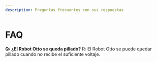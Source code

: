 ```yaml
---
description: Preguntas frecuentes con sus respuestas
---
```


# FAQ

**Q: ¿El Robot Otto se queda pillado?**
R: El Robot Otto se puede quedar pillado cuando no recibe el suficiente voltaje.
